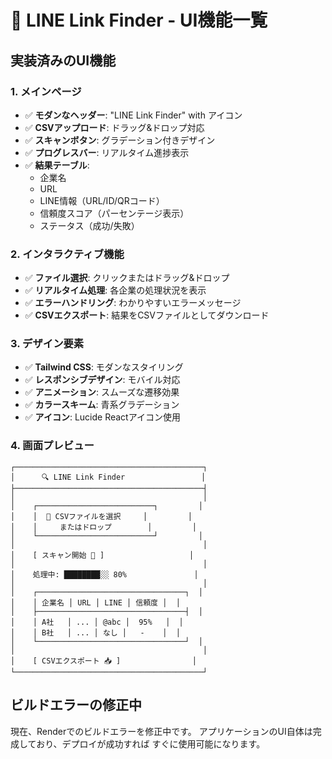 # 🎨 LINE Link Finder - UI機能一覧

## 実装済みのUI機能

### 1. メインページ
- ✅ **モダンなヘッダー**: "LINE Link Finder" with アイコン
- ✅ **CSVアップロード**: ドラッグ&ドロップ対応
- ✅ **スキャンボタン**: グラデーション付きデザイン
- ✅ **プログレスバー**: リアルタイム進捗表示
- ✅ **結果テーブル**: 
  - 企業名
  - URL
  - LINE情報（URL/ID/QRコード）
  - 信頼度スコア（パーセンテージ表示）
  - ステータス（成功/失敗）

### 2. インタラクティブ機能
- ✅ **ファイル選択**: クリックまたはドラッグ&ドロップ
- ✅ **リアルタイム処理**: 各企業の処理状況を表示
- ✅ **エラーハンドリング**: わかりやすいエラーメッセージ
- ✅ **CSVエクスポート**: 結果をCSVファイルとしてダウンロード

### 3. デザイン要素
- ✅ **Tailwind CSS**: モダンなスタイリング
- ✅ **レスポンシブデザイン**: モバイル対応
- ✅ **アニメーション**: スムーズな遷移効果
- ✅ **カラースキーム**: 青系グラデーション
- ✅ **アイコン**: Lucide Reactアイコン使用

### 4. 画面プレビュー

```
┌──────────────────────────────────────────┐
│      🔍 LINE Link Finder                 │
├──────────────────────────────────────────┤
│                                          │
│    ┌──────────────────────────┐         │
│    │  📁 CSVファイルを選択     │         │
│    │     またはドロップ        │         │
│    └──────────────────────────┘         │
│                                          │
│    [ スキャン開始 🚀 ]                   │
│                                          │
│    処理中: ████████░░ 80%               │
│                                          │
│    ┌─────────────────────────────────┐  │
│    │ 企業名 │ URL │ LINE │ 信頼度 │  │
│    ├─────────────────────────────────┤  │
│    │ A社   │ ... │ @abc │  95%   │  │
│    │ B社   │ ... │ なし │   -    │  │
│    └─────────────────────────────────┘  │
│                                          │
│    [ CSVエクスポート 📥 ]                │
└──────────────────────────────────────────┘
```

## ビルドエラーの修正中

現在、Renderでのビルドエラーを修正中です。
アプリケーションのUI自体は完成しており、デプロイが成功すれば
すぐに使用可能になります。